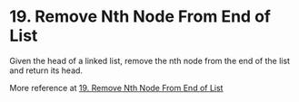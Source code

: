 # 19. Remove Nth Node From End of List


Given the head of a linked list, remove the nth node from the end of the list and return its head.

More reference at [19. Remove Nth Node From End of List](https://leetcode.com/problems/remove-nth-node-from-end-of-list/description/)